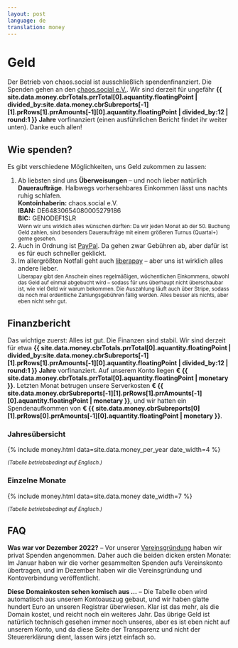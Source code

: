 ```yaml
---
layout: post
language: de
translation: money
---
```


# Geld

Der Betrieb von chaos.social ist ausschließlich spendenfinanziert. Die Spenden gehen an den [chaos.social
e.V.](/verein). Wir sind derzeit für ungefähr
**{{ site.data.money.cbrTotals.prrTotal[0].aquantity.floatingPoint | divided_by:site.data.money.cbrSubreports[-1][1].prRows[1].prrAmounts[-1][0].aquantity.floatingPoint | divided_by:12 | round:1 }}
Jahre** vorfinanziert (einen ausführlichen Bericht findet ihr
weiter unten). Danke euch allen!

## Wie spenden?

Es gibt verschiedene Möglichkeiten, uns Geld zukommen zu lassen:

1. Ab liebsten sind uns **Überweisungen** – und noch lieber natürlich **Daueraufträge**. Halbwegs vorhersehbares
   Einkommen lässt uns nachts ruhig schlafen.<br>**Kontoinhaberin:** chaos.social e.V.<br>**IBAN:**
   DE64830654080005279186<br>**BIC:** GENODEF1SLR<br><small>Wenn wir uns wirklich alles wünschen dürften: Da wir jeden
   Monat ab der 50. Buchung Geld zahlen, sind besonders Daueraufträge mit einem größeren Turnus (Quartal+) gerne
   gesehen.</small>
2. Auch in Ordnung ist [PayPal](//paypal.me/chaossocial). Da gehen zwar Gebühren ab, aber dafür ist es für euch
   schneller geklickt.
3. Im allergrößten Notfall geht auch [liberapay](//liberapay.com/chaos.social) – aber uns ist wirklich alles andere
   lieber.<br><small>Liberapay gibt den Anschein eines regelmäßigen, wöchentlichen Einkommens, obwohl das Geld auf einmal
   abgebucht wird – sodass für uns überhaupt nicht überschaubar ist, wie viel Geld wir warum bekommen. Die Auszahlung
   läuft auch über Stripe, sodass da noch mal ordentliche Zahlungsgebühren fällig werden. Alles besser als nichts, aber
   eben nicht sehr gut.</small>

## Finanzbericht

Das wichtige zuerst: Alles ist gut. Die Finanzen sind stabil. Wir sind derzeit für etwa
**{{ site.data.money.cbrTotals.prrTotal[0].aquantity.floatingPoint | divided_by:site.data.money.cbrSubreports[-1][1].prRows[1].prrAmounts[-1][0].aquantity.floatingPoint | divided_by:12 | round:1 }}
Jahre** vorfinanziert. 
Auf unserem Konto liegen **€&nbsp;{{ site.data.money.cbrTotals.prrTotal[0].aquantity.floatingPoint | monetary }}**.
Letzten Monat betrugen unsere Serverkosten
**€&nbsp;{{ site.data.money.cbrSubreports[-1][1].prRows[1].prrAmounts[-1][0].aquantity.floatingPoint | monetary }}**,
und wir hatten ein Spendenaufkommen von
**€&nbsp;{{ site.data.money.cbrSubreports[0][1].prRows[0].prrAmounts[-1][0].aquantity.floatingPoint | monetary }}**.

### Jahresübersicht

{% include money.html data=site.data.money_per_year date_width=4 %}

<small>*(Tabelle betriebsbedingt auf Englisch.)*</small>

### Einzelne Monate

{% include money.html data=site.data.money date_width=7 %}

<small>*(Tabelle betriebsbedingt auf Englisch.)*</small>

## FAQ

**Was war vor Dezember 2022?** – Vor unserer [Vereinsgründung](/verein) haben wir privat Spenden angenommen. Daher auch
die beiden dicken ersten Monate: Im Januar haben wir die vorher gesammelten Spenden aufs Vereinskonto übertragen, und im
Dezember haben wir die Vereinsgründung und Kontoverbindung veröffentlicht.

**Diese Domainkosten sehen komisch aus …** – Die Tabelle oben wird automatisch aus unserem Kontoauszug gebaut, und wir
haben glatte hundert Euro an unseren Registrar überwiesen. Klar ist das mehr, als die Domain kostet, und reicht noch ein
weiteres Jahr. Das übrige Geld ist natürlich technisch gesehen immer noch unseres, aber es ist eben nicht auf unserem
Konto, und da diese Seite der Transparenz und nicht der Steuererklärung dient, lassen wirs jetzt einfach so.
